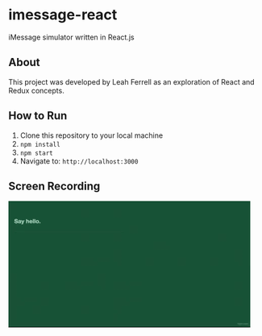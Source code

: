 # imessage-react
iMessage simulator written in React.js

## About

This project was developed by Leah Ferrell as an exploration of React and Redux concepts.

## How to Run

1. Clone this repository to your local machine
2. `npm install`
3. `npm start`
4. Navigate to: `http://localhost:3000`

## Screen Recording

![screen recording](docs/imessage-sim-recording-1.gif)
